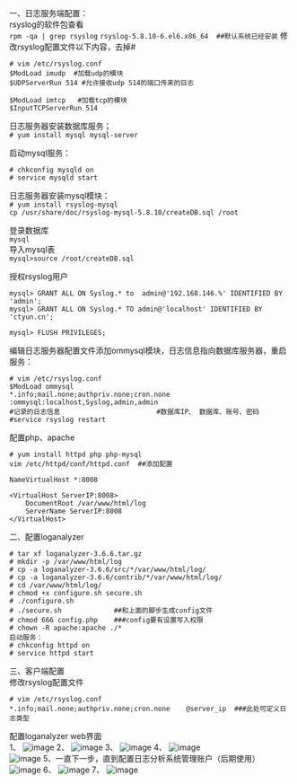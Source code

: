 一、日志服务端配置：  
rsyslog的软件包查看  
``` rpm -qa | grep rsyslog ```
``` rsyslog-5.8.10-6.el6.x86_64  ##默认系统已经安装 ```
修改rsyslog配置文件以下内容，去掉#  
```
# vim /etc/rsyslog.conf
$ModLoad imudp  #加载udp的模块
$UDPServerRun 514 #允许接收udp 514的端口传来的日志

$ModLoad imtcp   #加载tcp的模块
$InputTCPServerRun 514
```  
日志服务器安装数据库服务；  
``` # yum install mysql mysql-server ```  

启动mysql服务：  
```
# chkconfig mysqld on
# service mysqld start
```  
日志服务器安装mysql模块：  
``` # yum install rsyslog-mysql ```  
``` cp /usr/share/doc/rsyslog-mysql-5.8.10/createDB.sql /root ```  

登录数据库  
``` mysql ```  
导入mysql表  
``` mysql>source /root/createDB.sql ```

授权rsyslog用户  
```
mysql> GRANT ALL ON Syslog.* to  admin@'192.168.146.%' IDENTIFIED BY 'admin';
mysql> GRANT ALL ON Syslog.* TO admin@'localhost' IDENTIFIED BY 'ctyun.cn';

mysql> FLUSH PRIVILEGES;
```  
编辑日志服务器配置文件添加ommysql模块，日志信息指向数据库服务器，重启服务：  
```
# vim /etc/rsyslog.conf
$ModLoad ommysql
*.info;mail.none;authpriv.none;cron.none    :ommysql:localhost,Syslog,admin,admin
#记录的日志信息                        #数据库IP、 数据库、账号、密码 
#service rsyslog restart
```  
配置php、apache  
```
# yum install httpd php php-mysql
vim /etc/httpd/conf/httpd.conf  ##添加配置

NameVirtualHost *:8008

<VirtualHost ServerIP:8008>
    DocumentRoot /var/www/html/log
    ServerName ServerIP:8008
</VirtualHost>
```  

二、配置loganalyzer  
```
# tar xf loganalyzer-3.6.6.tar.gz
# mkdir -p /var/www/html/log
# cp -a loganalyzer-3.6.6/src/*/var/www/html/log/
# cp -a loganalyzer-3.6.6/contrib/*/var/www/html/log/
# cd /var/www/html/log/
# chmod +x configure.sh secure.sh
# ./configure.sh              
# ./secure.sh             ##和上面的脚步生成config文件
# chmod 666 config.php    ###config要有设置写入权限
# chown -R apache:apache ./*
启动服务：
# chkconfig httpd on
# service httpd start
```  
三、客户端配置  
修改rsyslog配置文件  
```
# vim /etc/rsyslog.conf
*.info;mail.none;authpriv.none;cron.none    @server_ip  ###此处可定义日志类型
```  
配置loganalyzer web界面  
1、
![image](https://github.com/mykubernetes/linux-install/blob/master/image/loganalyzer1.png)
2、
![image](https://github.com/mykubernetes/linux-install/blob/master/image/loganalyzer2.png)
3、
![image](https://github.com/mykubernetes/linux-install/blob/master/image/loganalyzer3.png)
4、
![image](https://github.com/mykubernetes/linux-install/blob/master/image/loganalyzer4.png)  
![image](https://github.com/mykubernetes/linux-install/blob/master/image/loganalyzer5.png)
5、一直下一步，直到配置日志分析系统管理账户（后期使用）
![image](https://github.com/mykubernetes/linux-install/blob/master/image/loganalyzer6.png)
6、
![image](https://github.com/mykubernetes/linux-install/blob/master/image/loganalyzer7.png)
7、
![image](https://github.com/mykubernetes/linux-install/blob/master/image/loganalyzer8.png)


